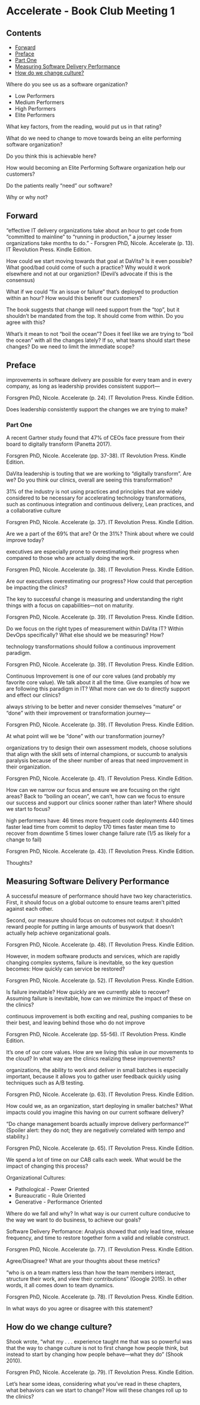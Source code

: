 
# Accelerate - Book Club Meeting 1

## Contents

* [Forward](#Forward)
* [Preface](#Preface)
* [Part One](#Part)
* [Measuring Software Delivery Performance](#Measuring)
* [How do we change culture?](#How)

Where do you see us as a software organization?

* Low Performers
* Medium Performers
* High Performers
* Elite Performers

What key factors, from the reading, would put us in that rating?

What do we need to change to move towards being an elite performing software organization?

Do you think this is achievable here?

How would becoming an Elite Performing Software organization help our customers?

Do the patients really “need” our software?

Why or why not?

## Forward

“effective IT delivery organizations take about an hour to get code from “committed to mainline” to “running in production,” a journey lesser organizations take months to do.” - Forsgren PhD, Nicole. Accelerate (p. 13). IT Revolution Press. Kindle Edition.

How could we start moving towards that goal at DaVita?
Is it even possible?
What good/bad could come of such a practice?
Why would it work elsewhere and not at our organiztion?
(Devil’s advocate if this is the consensus)

What if we could “fix an issue or failure” that’s deployed to production within an hour? How would this benefit our customers?

The book suggests that change will need support from the “top”, but it shouldn’t be mandated from the top. It should come from within. Do you agree with this?

What’s it mean to not “boil the ocean”? Does it feel like we are trying to “boil the ocean” with all the changes lately? If so, what teams should start these changes? Do we need to limit the immediate scope?

## Preface

improvements in software delivery are possible for every team and in every company, as long as leadership provides consistent support—

Forsgren PhD, Nicole. Accelerate (p. 24). IT Revolution Press. Kindle Edition.

Does leadership consistently support the changes we are trying to make?

### Part One

A recent Gartner study found that 47% of CEOs face pressure from their board to digitally transform (Panetta 2017).

Forsgren PhD, Nicole. Accelerate (pp. 37-38). IT Revolution Press. Kindle Edition.

DaVita leadership is touting that we are working to “digitally transform”. Are we? Do you think our clinics, overall are seeing this transformation?

31% of the industry is not using practices and principles that are widely considered to be necessary for accelerating technology transformations, such as continuous integration and continuous delivery, Lean practices, and a collaborative culture

Forsgren PhD, Nicole. Accelerate (p. 37). IT Revolution Press. Kindle Edition.

Are we a part of the 69% that are? Or the 31%?
Think about where we could improve today?


executives are especially prone to overestimating their progress when compared to those who are actually doing the work.

Forsgren PhD, Nicole. Accelerate (p. 38). IT Revolution Press. Kindle Edition.

Are our executives overestimating our progress? How could that perception be impacting the clinics?


The key to successful change is measuring and understanding the right things with a focus on capabilities—not on maturity.

Forsgren PhD, Nicole. Accelerate (p. 39). IT Revolution Press. Kindle Edition.

Do we focus on the right types of measurement within DaVita IT? Within DevOps specifically?
What else should we be measuring? How?


technology transformations should follow a continuous improvement paradigm.

Forsgren PhD, Nicole. Accelerate (p. 39). IT Revolution Press. Kindle Edition.

Continuous Improvement is one of our core values (and probably my favorite core value). We talk about it all the time. Give examples of how we are following this paradigm in IT? What more can we do to directly support and effect our clinics?

always striving to be better and never consider themselves “mature” or “done” with their improvement or transformation journey—

Forsgren PhD, Nicole. Accelerate (p. 39). IT Revolution Press. Kindle Edition.

At what point will we be “done” with our transformation journey?


organizations try to design their own assessment models, choose solutions that align with the skill sets of internal champions, or succumb to analysis paralysis because of the sheer number of areas that need improvement in their organization.

Forsgren PhD, Nicole. Accelerate (p. 41). IT Revolution Press. Kindle Edition.

How can we narrow our focus and ensure we are focusing on the right areas? Back to “boiling an ocean”, we can’t, how can we focus to ensure our success and support our clinics sooner rather than later? Where should we start to focus?


high performers have: 46 times more frequent code deployments 440 times faster lead time from commit to deploy 170 times faster mean time to recover from downtime 5 times lower change failure rate (1/5 as likely for a change to fail)

Forsgren PhD, Nicole. Accelerate (p. 43). IT Revolution Press. Kindle Edition.

Thoughts?



## Measuring Software Delivery Performance


A successful measure of performance should have two key characteristics. First, it should focus on a global outcome to ensure teams aren’t pitted against each other.

Second, our measure should focus on outcomes not output: it shouldn’t reward people for putting in large amounts of busywork that doesn’t actually help achieve organizational goals.

Forsgren PhD, Nicole. Accelerate (p. 48). IT Revolution Press. Kindle Edition.

However, in modem software products and services, which are rapidly changing complex systems, failure is inevitable, so the key question becomes: How quickly can service be restored?

Forsgren PhD, Nicole. Accelerate (p. 52). IT Revolution Press. Kindle Edition.

Is failure inevitable? How quickly are we currently able to recover? Assuming failure is inevitable, how can we minimize the impact of these on the clinics?


continuous improvement is both exciting and real, pushing companies to be their best, and leaving behind those who do not improve

Forsgren PhD, Nicole. Accelerate (pp. 55-56). IT Revolution Press. Kindle Edition.

It’s one of our core values. How are we living this value in our movements to the cloud? In what way are the clinics realizing these improvements?


organizations, the ability to work and deliver in small batches is especially important, because it allows you to gather user feedback quickly using techniques such as A/B testing.

Forsgren PhD, Nicole. Accelerate (p. 63). IT Revolution Press. Kindle Edition.

How could we, as an organization, start deploying in smaller batches? What impacts could you imagine this having on our current software delivery?


“Do change management boards actually improve delivery performance?” (Spoiler alert: they do not; they are negatively correlated with tempo and stability.)

Forsgren PhD, Nicole. Accelerate (p. 65). IT Revolution Press. Kindle Edition.

We spend a lot of time on our CAB calls each week. What would be the impact of changing this process?


Organizational Cultures:

* Pathological - Power Oriented
* Bureaucratic - Rule Oriented
* Generative - Performance Oriented

Where do we fall and why? In what way is our current culture conducive to the way we want to do business, to achieve our goals?


Software Delivery Perfomance: Analysis showed that only lead time, release frequency, and time to restore together form a valid and reliable construct.

Forsgren PhD, Nicole. Accelerate (p. 77). IT Revolution Press. Kindle Edition.

Agree/Disagree? What are your thoughts about these metrics?


“who is on a team matters less than how the team members interact, structure their work, and view their contributions” (Google 2015). In other words, it all comes down to team dynamics.

Forsgren PhD, Nicole. Accelerate (p. 78). IT Revolution Press. Kindle Edition.

In what ways do you agree or disagree with this statement?


## How do we change culture?

Shook wrote, “what my . . . experience taught me that was so powerful was that the way to change culture is not to first change how people think, but instead to start by changing how people behave—what they do” (Shook 2010).

Forsgren PhD, Nicole. Accelerate (p. 79). IT Revolution Press. Kindle Edition.

Let’s hear some ideas, considering what you’ve read in these chapters, what behaviors can we start to change? How will these changes roll up to the clinics?
